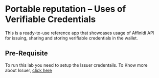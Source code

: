 # Portable reputation – Uses of Verifiable Credentials

This is a ready-to-use reference app that showcases usage of Affinidi API for issuing, sharing and storing verifiable credentials in the wallet.

## Pre-Requisite

To run this lab you need to setup the Issuer credentails. 
To Know more about Issuer, [click here](https://academy.affinidi.com/what-are-verifiable-credentials-79f1846a7b9#:~:text=about%20these%20entities.-,Issuer,-An%20issuer%20is)
